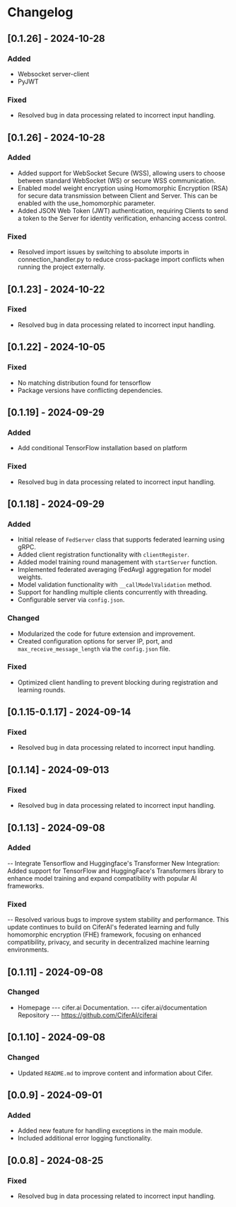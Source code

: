 # Changelog
## [0.1.26] - 2024-10-28
### Added
- Websocket server-client 
- PyJWT
### Fixed
- Resolved bug in data processing related to incorrect input handling.

## [0.1.26] - 2024-10-28
### Added
- Added support for WebSocket Secure (WSS), allowing users to choose between standard WebSocket (WS) or secure WSS communication.
- Enabled model weight encryption using Homomorphic Encryption (RSA) for secure data transmission between Client and Server. This can be enabled with the use_homomorphic parameter.
- Added JSON Web Token (JWT) authentication, requiring Clients to send a token to the Server for identity verification, enhancing access control.
### Fixed
- Resolved import issues by switching to absolute imports in connection_handler.py to reduce cross-package import conflicts when running the project externally.

## [0.1.23] - 2024-10-22
### Fixed
- Resolved bug in data processing related to incorrect input handling.

## [0.1.22] - 2024-10-05
### Fixed
- No matching distribution found for tensorflow
- Package versions have conflicting dependencies.

## [0.1.19] - 2024-09-29
### Added
- Add conditional TensorFlow installation based on platform
### Fixed
- Resolved bug in data processing related to incorrect input handling.

## [0.1.18] - 2024-09-29
### Added
- Initial release of `FedServer` class that supports federated learning using gRPC.
- Added client registration functionality with `clientRegister`.
- Added model training round management with `startServer` function.
- Implemented federated averaging (FedAvg) aggregation for model weights.
- Model validation functionality with `__callModelValidation` method.
- Support for handling multiple clients concurrently with threading.
- Configurable server via `config.json`.

### Changed
- Modularized the code for future extension and improvement.
- Created configuration options for server IP, port, and `max_receive_message_length` via the `config.json` file.

### Fixed
- Optimized client handling to prevent blocking during registration and learning rounds.


## [0.1.15-0.1.17] - 2024-09-14
### Fixed
- Resolved bug in data processing related to incorrect input handling.

## [0.1.14] - 2024-09-013
### Fixed
- Resolved bug in data processing related to incorrect input handling.

## [0.1.13] - 2024-09-08
### Added
-- Integrate Tensorflow and Huggingface's Transformer
New Integration: Added support for TensorFlow and HuggingFace's Transformers library to enhance model training and expand compatibility with popular AI frameworks.
### Fixed
-- Resolved various bugs to improve system stability and performance.
This update continues to build on CiferAI's federated learning and fully homomorphic encryption (FHE) framework, focusing on enhanced compatibility, privacy, and security in decentralized machine learning environments.

## [0.1.11] - 2024-09-08
### Changed
- Homepage --- cifer.ai
Documentation. --- cifer.ai/documentation
Repository --- https://github.com/CiferAI/ciferai

## [0.1.10] - 2024-09-08
### Changed
- Updated `README.md` to improve content and information about Cifer.

## [0.0.9] - 2024-09-01
### Added
- Added new feature for handling exceptions in the main module.
- Included additional error logging functionality.

## [0.0.8] - 2024-08-25
### Fixed
- Resolved bug in data processing related to incorrect input handling.